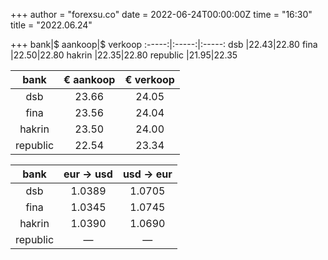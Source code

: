 +++
author = "forexsu.co"
date = 2022-06-24T00:00:00Z
time = "16:30"
title = "2022.06.24"

+++
bank|$ aankoop|$ verkoop
:-----:|:-----:|:-----:
dsb  |22.43|22.80
fina  |22.50|22.80
hakrin  |22.35|22.80
republic  |21.95|22.35

bank|€ aankoop|€ verkoop
:-----:|:-----:|:-----:
dsb  |23.66|24.05
fina  |23.56|24.04
hakrin  |23.50|24.00
republic  |22.54|23.34

bank|eur → usd|usd → eur
:-----:|:-----:|:-----:
dsb  |1.0389|1.0705
fina  |1.0345|1.0745
hakrin  |1.0390|1.0690
republic  |—|—

